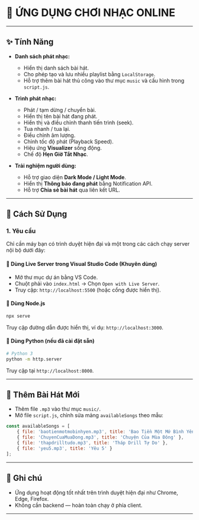
# 🎵 ỨNG DỤNG CHƠI NHẠC ONLINE

---

## ✨ Tính Năng

- **Danh sách phát nhạc:**
  - Hiển thị danh sách bài hát.
  - Cho phép tạo và lưu nhiều playlist bằng `LocalStorage`.
  - Hỗ trợ thêm bài hát thủ công vào thư mục `music` và cấu hình trong `script.js`.

- **Trình phát nhạc:**
  - Phát / tạm dừng / chuyển bài.
  - Hiển thị tên bài hát đang phát.
  - Hiển thị và điều chỉnh thanh tiến trình (seek).
  - Tua nhanh / tua lại.
  - Điều chỉnh âm lượng.
  - Chỉnh tốc độ phát (Playback Speed).
  - Hiệu ứng **Visualizer** sống động.
  - Chế độ **Hẹn Giờ Tắt Nhạc**.

- **Trải nghiệm người dùng:**
  - Hỗ trợ giao diện **Dark Mode / Light Mode**.
  - Hiển thị **Thông báo đang phát** bằng Notification API.
  - Hỗ trợ **Chia sẻ bài hát** qua liên kết URL.

---

## 🚀 Cách Sử Dụng

### 1. Yêu cầu

Chỉ cần máy bạn có trình duyệt hiện đại và một trong các cách chạy server nội bộ dưới đây:

#### 🔹 Dùng Live Server trong Visual Studio Code (Khuyên dùng)
- Mở thư mục dự án bằng VS Code.
- Chuột phải vào `index.html` → Chọn `Open with Live Server`.
- Truy cập: `http://localhost:5500` (hoặc cổng được hiển thị).

#### 🔹 Dùng Node.js
```bash
npx serve
```
Truy cập đường dẫn được hiển thị, ví dụ: `http://localhost:3000`.

#### 🔹 Dùng Python (nếu đã cài đặt sẵn)
```bash
# Python 3
python -m http.server
```
Truy cập tại `http://localhost:8000`.

---

## 📁 Thêm Bài Hát Mới

- Thêm file `.mp3` vào thư mục `music/`.
- Mở file `script.js`, chỉnh sửa mảng `availableSongs` theo mẫu:

```js
const availableSongs = [
    { file: 'baotienmotmobinhyen.mp3', title: 'Bao Tiền Một Mớ Bình Yên' },
    { file: 'ChuyenCuaMuaDong.mp3', title: 'Chuyện Của Mùa Đông' },
    { file: 'thapdrilltudo.mp3', title: 'Tháp Drill Tự Do' },
    { file: 'yeu5.mp3', title: 'Yêu 5' }
];
```

---

## 📌 Ghi chú

- Ứng dụng hoạt động tốt nhất trên trình duyệt hiện đại như Chrome, Edge, Firefox.
- Không cần backend — hoàn toàn chạy ở phía client.

---
